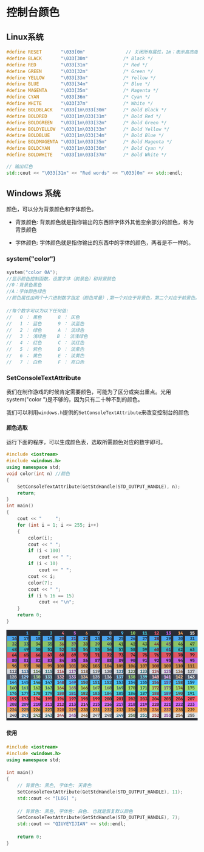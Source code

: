 # 控制台颜色



## Linux系统

```cpp
#define RESET       "\033[0m"				// 关闭所有属性，1m：表示高亮度，加粗
#define BLACK       "\033[30m"             /* Black */
#define RED         "\033[31m"             /* Red */
#define GREEN       "\033[32m"             /* Green */
#define YELLOW      "\033[33m"             /* Yellow */
#define BLUE        "\033[34m"             /* Blue */
#define MAGENTA     "\033[35m"             /* Magenta */
#define CYAN        "\033[36m"             /* Cyan */
#define WHITE       "\033[37m"             /* White */
#define BOLDBLACK   "\033[1m\033[30m"      /* Bold Black */
#define BOLDRED     "\033[1m\033[31m"      /* Bold Red */
#define BOLDGREEN   "\033[1m\033[32m"      /* Bold Green */
#define BOLDYELLOW  "\033[1m\033[33m"      /* Bold Yellow */
#define BOLDBLUE    "\033[1m\033[34m"      /* Bold Blue */
#define BOLDMAGENTA "\033[1m\033[35m"      /* Bold Magenta */
#define BOLDCYAN    "\033[1m\033[36m"      /* Bold Cyan */
#define BOLDWHITE   "\033[1m\033[37m"      /* Bold White */
```

```cpp
// 输出红色
std::cout << "\033[31m" << "Red words" << "\033[0m" << std::endl;
```



## Windows 系统

颜色，可以分为背景颜色和字体颜色。

* 背景颜色: 背景颜色就是指你输出的东西除字体外其他空余部分的颜色，称为背景颜色

* 字体颜色: 字体颜色就是指你输出的东西中的字体的颜色，两者是不一样的。

### system("color")

```cpp
system("color 0A");
//显示颜色控制函数，设置字体（前景色）和背景颜色
//0：背景色黑色
//A：字体颜色绿色
//颜色属性由两个十六进制数字指定（颜色常量）,第一个对应于背景色，第二个对应于前景色。

//每个数字可以为以下任何值:
//   0 ： 黑色      8 ： 灰色
//   1 ： 蓝色      9 ： 淡蓝色
//   2 ： 绿色      A ： 淡绿色
//   3 ： 浅绿色    B ： 淡浅绿色
//   4 ： 红色      C ： 淡红色
//   5 ： 紫色      D ： 淡紫色
//   6 ： 黄色      E ： 淡黄色
//   7 ： 白色      F ： 亮白色
```



### SetConsoleTextAttribute

我们在制作游戏的时候肯定需要颜色，可能为了区分或突出重点。光用system("color ")是不够的，因为只有二十种不到的颜色。

我们可以利用`windows.h`提供的`SetConsoleTextAttribute`来改变控制台的颜色

#### 颜色选取

运行下面的程序，可以生成颜色表，选取所需颜色对应的数字即可。

```cpp
#include <iostream>
#include <windows.h>
using namespace std;
void color(int n) //颜色
{
    SetConsoleTextAttribute(GetStdHandle(STD_OUTPUT_HANDLE), n);
    return;
}
int main()
{
    cout << "     ";
    for (int i = 1; i <= 255; i++)
    {
        color(i);
        cout << " ";
        if (i < 100)
            cout << " ";
        if (i < 10)
            cout << " ";
        cout << i;
        color(7);
        cout << " ";
        if (i % 16 == 15)
            cout << "\n";
    }
    return 0;
}
```

![image-20220810111501206](assets/%E6%8E%A7%E5%88%B6%E5%8F%B0%E8%BE%93%E5%87%BA%E5%BD%A9%E8%89%B2%E6%96%87%E5%AD%97/image-20220810111501206.png)



#### 使用

```cpp
#include <iostream>
#include <windows.h>
using namespace std;

int main()
{
    // 背景色: 黑色, 字体色: 天青色
    SetConsoleTextAttribute(GetStdHandle(STD_OUTPUT_HANDLE), 11);
    std::cout << "[LOG] ";

    // 背景色: 黑色, 字体色: 白色. 也就是恢复默认颜色
    SetConsoleTextAttribute(GetStdHandle(STD_OUTPUT_HANDLE), 7);
    std::cout << "QIUYEYIJIAN" << std::endl;

    return 0;
}

```

